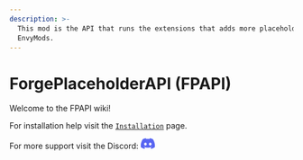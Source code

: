 ```yaml
---
description: >-
  This mod is the API that runs the extensions that adds more placeholders into
  EnvyMods.
---
```


# ForgePlaceholderAPI (FPAPI)

Welcome to the FPAPI wiki!

For installation help visit the [`Installation`](installation.md) page.

For more support visit the Discord: <a href="https://discord.envyware.co.uk"><img src="/img/icon_clyde_blurple_RGB.svg" alt="Discord" width="25"/></a>
